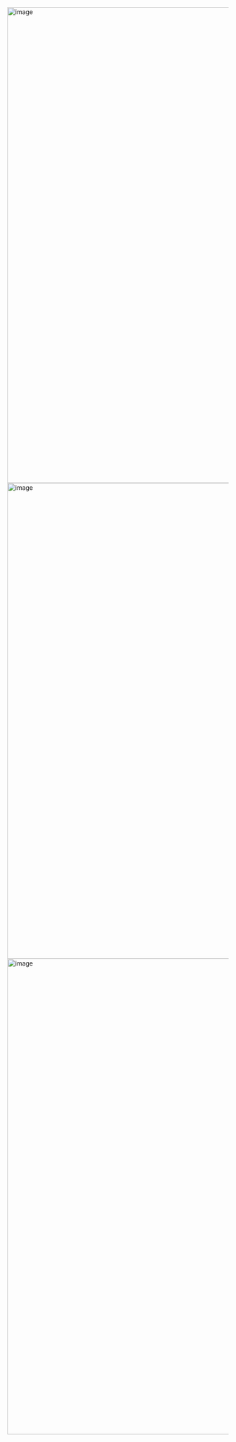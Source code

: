 <img width="1920" height="1080" alt="image" src="https://github.com/user-attachments/assets/025478ba-70d9-4f59-b44c-5d3b3ca82a31" />

<img width="1920" height="1080" alt="image" src="https://github.com/user-attachments/assets/44f27cad-f254-4136-85e4-9415b800f069" />

<img width="1920" height="1080" alt="image" src="https://github.com/user-attachments/assets/2508ff6a-9b4f-464d-a414-647f51648583" />
